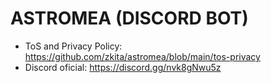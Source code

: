 # ASTROMEA (DISCORD BOT)

- ToS and Privacy Policy: https://github.com/zkita/astromea/blob/main/tos-privacy
- Discord oficial: https://discord.gg/nvk8gNwu5z
